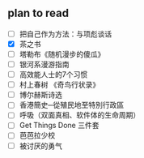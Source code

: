 ## plan to read

- [ ] 把自己作为方法：与项彪谈话
- [x] 茶之书
- [ ] 塔勒布《随机漫步的傻瓜》
- [ ] 银河系漫游指南
- [ ] 高效能人士的7个习惯
- [ ] 村上春树 《奇鸟行状录》
- [ ] 博尔赫斯诗选
- [ ] 香港簡史─從殖民地至特別行政區
- [ ] 呼吸（双面真相、软件体的生命周期）
- [ ] Get Things Done 三件套
- [ ] 芭芭拉少校
- [ ] 被讨厌的勇气
